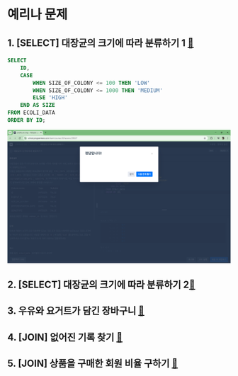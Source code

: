 # 예리나 문제
## 1. [SELECT] 대장균의 크기에 따라 분류하기 1 [🔗](https://school.programmers.co.kr/learn/courses/30/lessons/299307)

```sql
SELECT
    ID,
    CASE
        WHEN SIZE_OF_COLONY <= 100 THEN 'LOW'
        WHEN SIZE_OF_COLONY <= 1000 THEN 'MEDIUM'
        ELSE 'HIGH'
    END AS SIZE
FROM ECOLI_DATA
ORDER BY ID;
```
![예리나1](../STUDY/image/6th/예리나1.png)

## 2. [SELECT] 대장균의 크기에 따라 분류하기 2[🔗](https://school.programmers.co.kr/learn/courses/30/lessons/301649)

## 3. 우유와 요거트가 담긴 장바구니 [🔗](https://school.programmers.co.kr/learn/courses/30/lessons/62284)

## 4. [JOIN] 없어진 기록 찾기 [🔗](https://school.programmers.co.kr/learn/courses/30/lessons/59042)

## 5. [JOIN] 상품을 구매한 회원 비율 구하기 [🔗](https://school.programmers.co.kr/learn/courses/30/lessons/131534)
